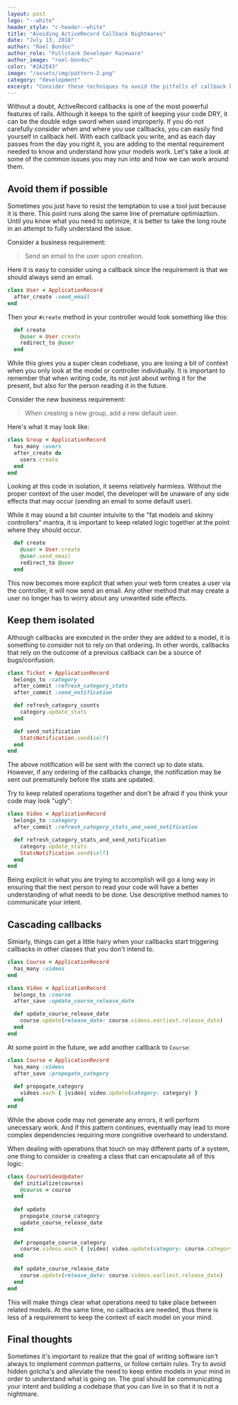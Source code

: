 ```yaml
---
layout: post
logo: "--white"
header_style: "c-header--white"
title: "Avoiding ActiveRecord Callback Nightmares"
date: "July 13, 2018"
author: "Roel Bondoc"
author_role: "Fullstack Developer Razeware"
author_image: "roel-bondoc"
color: "#2A2E43"
image: "/assets/img/pattern-2.png"
category: "development"
excerpt: "Consider these techniques to avoid the pitfalls of callback hell."
---
```


Without a doubt, ActiveRecord callbacks is one of the most powerful features of rails. Although it keeps to the spirit of keeping your code DRY, it can be the double edge sword when used improperly. If you do not carefully consider when and where you use callbacks, you can easily find yourself in callback hell. With each callback you write, and as each day passes from the day you right it, you are adding to the mental requirement needed to know and understand how your models work. Let's take a look at some of the common issues you may run into and how we can work around them.

## Avoid them if possible

Sometimes you just have to resist the temptation to use a tool just because it is there. This point runs along the same line of premature optimiaztion. Until you know what you need to optimize, it is better to take the long route in an attempt to fully understand the issue.

Consider a business requirement:

> Send an email to the user upon creation.

Here it is easy to consider using a callback since the requirement is that we should always send an email.

```ruby
class User < ApplicationRecord
  after_create :send_email
end
```

Then your `#create` method in your controller would look something like this:

```ruby
  def create
    @user = User.create
    redirect_to @user
  end
```

While this gives you a super clean codebase, you are losing a bit of context when you only look at the model or controller individually. It is important to remember that when writing code, its not just about writing it for the present, but also for the person reading it in the future.

Consider the new business requirement:

> When creating a new group, add a new default user.

Here's what it may look like:

```ruby
class Group < ApplicationRecord
  has_many :users
  after_create do
    users.create
  end
end
```

Looking at this code in isolation, it seems relatively harmless. Without the proper context of the user model, the developer will be unaware of any side effects that may occur (sending an email to some default user).

While it may sound a bit counter intuivite to the "fat models and skinny controllers" mantra, it is important to keep related logic together at the point where they should occur.

```ruby
  def create
    @user = User.create
    @user.send_email
    redirect_to @user
  end
```

This now becomes more explicit that when your web form creates a user via the controller, it will now send an email. Any other method that may create a user no longer has to worry about any unwanted side effects.

## Keep them isolated

Although callbacks are executed in the order they are added to a model, it is something to consider not to rely on that ordering. In other words, callbacks that rely on the outcome of a previous callback can be a source of bugs/confusion.

```ruby
class Ticket < ApplicationRecord
  belongs_to :category
  after_commit :refresh_category_stats
  after_commit :send_notification

  def refresh_category_counts
    category.update_stats
  end

  def send_notification
    StatsNotification.send(self)
  end
end
```

The above notification will be sent with the correct up to date stats. However, if any ordering of the callbacks change, the notification may be sent out prematurely before the stats are updated.

Try to keep related operations together and don't be afraid if you think your code may look "ugly":

```ruby
class Video < ApplicationRecord
  belongs_to :category
  after_commit :refresh_category_stats_and_send_notification

  def refresh_category_stats_and_send_notification
    category.update_stats
    StatsNotification.send(self)
  end
end
```

Being explicit in what you are trying to accomplish will go a long way in ensuring that the next person to read your code will have a better understanding of what needs to be done. Use descriptive method names to communicate your intent.

## Cascading callbacks

Simiarly, things can get a little hairy when your callbacks start triggering callbacks in other classes that you don't intend to.

```ruby
class Course < ApplicationRecord
  has_many :videos
end

class Video < ApplicationRecord
  belongs_to :course
  after_save :update_course_release_date

  def update_course_release_date
    course.update(release_date: course.videos.earliest.release_date)
  end
end
```

At some point in the future, we add another callback to `Course`:

```ruby
class Course < ApplicationRecord
  has_many :videos
  after_save :propogate_category
  
  def propogate_category
    videos.each { |video| video.update(category: category) }
  end
end
```

While the above code may not generate any errors, it will perform unecessary work. And if this pattern continues, eventually may lead to more complex dependencies requiring more congnitive overheard to understand.

When dealing with operations that touch on may different parts of a system, one thing to consider is creating a class that can encapsulate all of this logic:

```ruby
class CourseVideoUpdater
  def initialize(course)
    @course = course
  end
  
  def update
    propogate_course_category
    update_course_release_date
  end
  
  def propogate_course_category
    course.videos.each { |video| video.update(category: course.category) }
  end
  
  def update_course_release_date
    course.update(release_date: course.videos.earliest.release_date)
  end
end
```

This will make things clear what operations need to take place between related models. At the same time, no callbacks are needed, thus there is less of a requirement to keep the context of each model on your mind.

## Final thoughts

Sometimes it's important to realize that the goal of writing software isn't always to implement common patterns, or follow certain rules. Try to avoid hidden gotcha's and alleviate the need to keep entire models in your mind in order to understand what is going on. The goal should be communicating your intent and building a codebase that you can live in so that it is not a nightmare.
